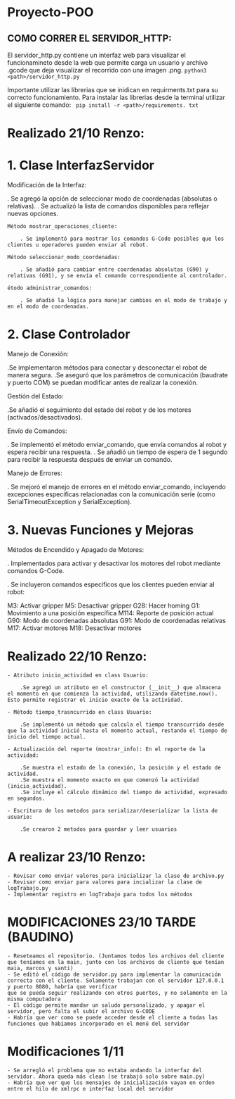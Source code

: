 # Proyecto-POO

## COMO CORRER EL SERVIDOR_HTTP:
El servidor_http.py contiene un interfaz web para visualizar el funcionamineto desde la web que permite carga un usuario y archivo .gcode que deja visualizar el recorrido con una imagen .png.
```python3 <path>/servidor_http.py```

Importante utilizar las librerias que se inidican en requirments.txt para su correcto funcionamiento. Para instalar las librerias desde la terminal utilizar el siguiente comando: 
``` pip install -r <path>/requirements. txt```


# Realizado 21/10 Renzo: 

# 1. Clase InterfazServidor
Modificación de la Interfaz:

. Se agregó la opción de seleccionar modo de coordenadas (absolutas o relativas).
. Se actualizó la lista de comandos disponibles para reflejar nuevas opciones.

    Método mostrar_operaciones_cliente:

        . Se implementó para mostrar los comandos G-Code posibles que los clientes u operadores pueden enviar al robot.

    Método seleccionar_modo_coordenadas:

        . Se añadió para cambiar entre coordenadas absolutas (G90) y relativas (G91), y se envía el comando correspondiente al controlador.

    étodo administrar_comandos:

        . Se añadió la lógica para manejar cambios en el modo de trabajo y en el modo de coordenadas.
# 2. Clase Controlador
Manejo de Conexión:

.Se implementaron métodos para conectar y desconectar el robot de manera segura.
.Se aseguró que los parámetros de comunicación (baudrate y puerto COM) se puedan modificar antes de realizar la conexión.

Gestión del Estado:

.Se añadió el seguimiento del estado del robot y de los motores (activados/desactivados).

Envío de Comandos:

. Se implementó el método enviar_comando, que envía comandos al robot y espera recibir una respuesta.
. Se añadió un tiempo de espera de 1 segundo para recibir la respuesta después de enviar un comando.

Manejo de Errores:

. Se mejoró el manejo de errores en el método enviar_comando, incluyendo excepciones específicas relacionadas con la comunicación serie (como SerialTimeoutException y SerialException).
# 3. Nuevas Funciones y Mejoras

Métodos de Encendido y Apagado de Motores:

. Implementados para activar y desactivar los motores del robot mediante comandos G-Code.

. Se incluyeron comandos específicos que los clientes pueden enviar al robot:

M3: Activar gripper
M5: Desactivar gripper
G28: Hacer homing
G1: Movimiento a una posición específica
M114: Reporte de posición actual
G90: Modo de coordenadas absolutas
G91: Modo de coordenadas relativas
M17: Activar motores
M18: Desactivar motores

# Realizado 22/10 Renzo: 

    - Atributo inicio_actividad en class Usuario: 

        .Se agregó un atributo en el constructor (__init__) que almacena el momento en que comienza la actividad, utilizando datetime.now(). Esto permite registrar el inicio exacto de la actividad.

    - Método tiempo_trasncurrido en class Usuario: 

        .Se implementó un método que calcula el tiempo transcurrido desde que la actividad inició hasta el momento actual, restando el tiempo de inicio del tiempo actual. 

    - Actualización del reporte (mostrar_info): En el reporte de la actividad:

        .Se muestra el estado de la conexión, la posición y el estado de actividad.
        .Se muestra el momento exacto en que comenzó la actividad (inicio_actividad).
        .Se incluye el cálculo dinámico del tiempo de actividad, expresado en segundos.

    - Escritura de los metodos para serializar/deserializar la lista de usuario:

        .Se crearon 2 metodos para guardar y leer usuarios


# A realizar 23/10 Renzo:

    - Revisar como enviar valores para inicializar la clase de archivo.py
    - Revisar como enviar para valores para incializar la clase de logTrabajo.py
    - Implementar registro en logTrabajo para todos los métodos


# MODIFICACIONES 23/10 TARDE (BAUDINO)

    - Reseteamos el repositorio. (Juntamos todos los archivos del cliente que teníamos en la main, junto con los archivos de cliente que tenían maia, marcos y santi)
    - Se editó el código de servidor.py para implementar la comunicación correcta con el cliente. Solamente trabajan con el servidor 127.0.0.1 y puerto 8080, habría que verificar
    que se pueda seguir realizando con otros puertos, y no solamente en la misma computadora
    - El código permite mandar un saludo personalizado, y apagar el servidor, pero falta el subir el archivo G-CODE
    - Habría que ver como se puede acceder desde el cliente a todas las funciones que habíamos incorporado en el menú del servidor

# Modificaciones 1/11 
    - Se arregló el problema que no estaba andando la interfaz del servidor. Ahora queda más clean (se trabajó solo sobre main.py)
    - Habría que ver que los mensajes de inicialización vayan en orden entre el hilo de xmlrpc e interfaz local del servidor
